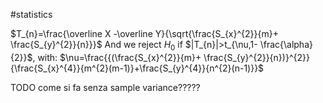 #statistics 

$T_{n}=\frac{\overline X -\overline Y}{\sqrt{\frac{S_{x}^{2}}{m}+ \frac{S_{y}^{2}}{n}}}$
And we reject $H_{0}$ if $|T_{n}|>t_{\nu,1- \frac{\alpha}{2}}$, with:
$\nu=\frac{{(\frac{S_{x}^{2}}{m}+ \frac{S_{y}^{2}}{n})}^{2}}{\frac{S_{x}^{4}}{m^{2}(m-1)}+\frac{S_{y}^{4}}{n^{2}(n-1)}}$

TODO come si fa senza sample variance?????
